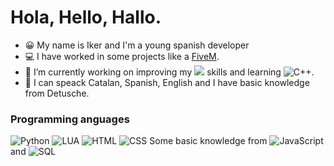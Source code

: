 # Hola, Hello, Hallo.

- 😀 My name is Iker and I'm a young spanish developer
- 💻 I have worked in some projects like a [FiveM](https://fivem.net/).
- 🔭 I’m currently working on improving my ![](https://img.shields.io/badge/Python-informational?style=flat&logo=python&logoColor=white&color=3D3D3D) skills and learning ![C++](https://img.shields.io/badge/-C++-000?&logo=c++).
- 💬 I can speack Catalan, Spanish, English and I have basic knowledge from Detusche.

### Programming anguages
![Python](https://img.shields.io/badge/-Python-000?&logo=Python)
![LUA](https://img.shields.io/badge/-Lua-000?&logo=LUA)
![HTML](https://img.shields.io/badge/-html-000?&logo=HTML)
![CSS](https://img.shields.io/badge/-css-000?&logo=CSS)
Some basic knowledge from ![JavaScript](https://img.shields.io/badge/-JavaScript-000?&logo=JavaScript) and ![SQL](https://img.shields.io/badge/-SQL-000?&logo=MySQL)
